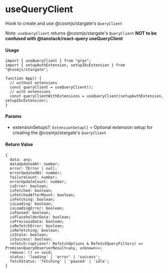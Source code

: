 # useQueryClient

Hook to create and use @cosmjs/stargate's `QueryClient`

Note: `useQueryClient` returns @cosmjs/stargate's `QueryClient`
**NOT to be confused with @tanstack/react-query useQueryClient**

#### Usage

```tsx
import { useQueryClient } from "graz";
import { setupAuthExtension, setupIbcExtension } from "@cosmjs/stargate";

function App() {
  // without extensions
  const queryClient = useQueryClient();
  // with extensions
  const queryClientWithExtensions = useQueryClient(setupAuthExtension, setupIbcExtension);
}
```

#### Params

- extensionSetups?: `ExtensionSetup[]` = Optional extension setup for creating the @cosmjs/stargate's `QueryClient`

#### Return Value

```tsx
{
  data: any;
  dataUpdatedAt: number;
  error: TError | null;
  errorUpdatedAt: number;
  failureCount: number;
  errorUpdateCount: number;
  isError: boolean;
  isFetched: boolean;
  isFetchedAfterMount: boolean;
  isFetching: boolean;
  isLoading: boolean;
  isLoadingError: boolean;
  isPaused: boolean;
  isPlaceholderData: boolean;
  isPreviousData: boolean;
  isRefetchError: boolean;
  isRefetching: boolean;
  isStale: boolean;
  isSuccess: boolean;
  refetch:(options?: RefetchOptions & RefetchQueryFilters) => Promise<QueryObserverResult<any, unknown>>;
  remove: () => void;
  status: 'loading' | 'error' | 'success';
  fetchStatus: 'fetching' | 'paused' | 'idle';
}
```
